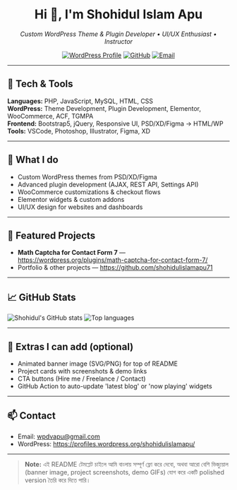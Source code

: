 <!--- Hero / Banner -->
<h1 align="center">Hi 👋, I'm Shohidul Islam Apu</h1>
<p align="center">
  <em>Custom WordPress Theme & Plugin Developer • UI/UX Enthusiast • Instructor</em>
</p>

<p align="center">
  <a href="https://profiles.wordpress.org/shohidulislamapu/"><img alt="WordPress Profile" src="https://img.shields.io/badge/WordPress-Profile-21759b?logo=wordpress&logoColor=white"></a>
  <a href="https://github.com/shohidulislamapu71"><img alt="GitHub" src="https://img.shields.io/badge/GitHub-@shohidulislamapu71-181717?logo=github&logoColor=white"></a>
  <a href="mailto:wpdvapu@gmail.com"><img alt="Email" src="https://img.shields.io/badge/Email-wpdvapu@gmail.com-D14836?logo=gmail&logoColor=white"></a>
</p>

---

## 🧰 Tech & Tools
**Languages:** PHP, JavaScript, MySQL, HTML, CSS  
**WordPress:** Theme Development, Plugin Development, Elementor, WooCommerce, ACF, TGMPA  
**Frontend:** Bootstrap5, jQuery, Responsive UI, PSD/XD/Figma → HTML/WP  
**Tools:** VSCode, Photoshop, Illustrator, Figma, XD

---

## 🔧 What I do
- Custom WordPress themes from PSD/XD/Figma  
- Advanced plugin development (AJAX, REST API, Settings API)  
- WooCommerce customizations & checkout flows  
- Elementor widgets & custom addons  
- UI/UX design for websites and dashboards

---

## 📂 Featured Projects
- **Math Captcha for Contact Form 7** — https://wordpress.org/plugins/math-captcha-for-contact-form-7/  
- Portfolio & other projects — https://github.com/shohidulislamapu71

---

## 📈 GitHub Stats
<p align="left">
  <img src="https://github-readme-stats.vercel.app/api?username=shohidulislamapu71&show_icons=true&theme=radical" alt="Shohidul's GitHub stats" />
  <img src="https://github-readme-stats.vercel.app/api/top-langs/?username=shohidulislamapu71&layout=compact&theme=radical" alt="Top languages" />
</p>

---

## 🧩 Extras I can add (optional)
- Animated banner image (SVG/PNG) for top of README  
- Project cards with screenshots & demo links  
- CTA buttons (Hire me / Freelance / Contact)  
- GitHub Action to auto-update 'latest blog' or 'now playing' widgets

---

## 📫 Contact
- Email: wpdvapu@gmail.com  
- WordPress: https://profiles.wordpress.org/shohidulislamapu/

---

> **Note:** এই README টেমপ্লেট চাইলে আমি বাংলায় সম্পূর্ণ ফ্লো করে দেবো, অথবা আরো বেশি ভিজ্যুয়াল (banner image, project screenshots, demo GIFs) যোগ করে একটি polished version তৈরি করে দিতে পারি।
